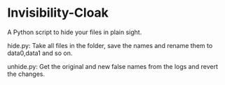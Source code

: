 # Invisibility-Cloak

A Python script to hide your files in plain sight.

hide.py:
	Take all files in the folder, save the names and rename them to data0,data1 and so on.

unhide.py:
	Get the original and new false names from the logs and revert the changes.
